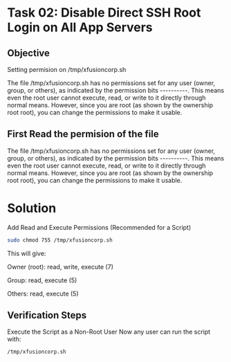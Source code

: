 # Task 02: Disable Direct SSH Root Login on All App Servers

## Objective

Setting permision on /tmp/xfusioncorp.sh 




The file /tmp/xfusioncorp.sh has no permissions set for any user (owner, group, or others), as indicated by the permission bits ----------. This means even the root user cannot execute, read, or write to it directly through normal means. 
However, since you are root (as shown by the ownership root root), you can change the permissions to make it usable.


## First Read the permision of the file 


The file /tmp/xfusioncorp.sh has no permissions set for any user (owner, group, or others), as indicated by the permission bits ----------. This means even the root user cannot execute, read, or write to it directly through normal means. 
However, since you are root (as shown by the ownership root root), you can change the permissions to make it usable.

# Solution

Add Read and Execute Permissions (Recommended for a Script)

```bash
sudo chmod 755 /tmp/xfusioncorp.sh
```
This will give:

Owner (root): read, write, execute (7)

Group: read, execute (5)

Others: read, execute (5)


## Verification Steps

Execute the Script as a Non-Root User
Now any user can run the script with:

```bash
/tmp/xfusioncorp.sh
```